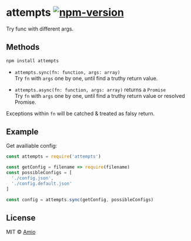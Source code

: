 # attempts [![npm-version][npm-badge]][npm-link]

Try func with different args.

## Methods

```bash
npm install attempts
```

- `attempts.sync(fn: function, args: array)`  
  Try `fn` with `args` one by one, until find a truthy return value.

- `attempts.async(fn: function, args: array)` returns a `Promise`  
  Try `fn` with `args` one by one, until find a truthy return value or
  resolved Promise.

Exceptions within `fn` will be catched & treated as falsy return.

## Example

Get availiable config:

```javascript
const attempts = require('attempts')

const getConfig = filename => require(filename)
const possibleConfigs = [
  './config.json',
  './config.default.json'
]

const config = attempts.sync(getConfig, possibleConfigs)
```

## License

MIT © [Amio][author]

[npm-badge]:https://img.shields.io/npm/v/attempts.svg?style=flat-square
[npm-link]: https://www.npmjs.com/package/attempts
[author]:   https://github.com/amio
